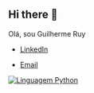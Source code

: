 ## Hi there 👋

Olá, sou Guilherme Ruy

* [LinkedIn](https://www.linkedin.com/in/guilherme-ruy-617b01256/)
<!-- * [Portfólio](https://seu-site.com) -->
* [Email](guilherme.ruy@outlook.com)

[![Linguagem Python](https://img.shields.io/badge/Linguagem-Python-blue)](https://www.python.org/)
